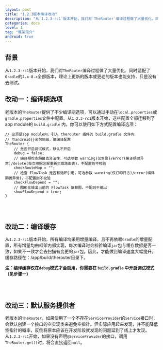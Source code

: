 ```yaml
---
layout: post
title: "1.2.3版本编译改动"
description: "从`1.2.3-rc1`版本开始，我们对`TheRouter`编译过程做了大量优化，同时适配了`Gradle`的`4.x-8.x`全部版本，理论上更新的版本或更老的版本也能支持，只是没有去测试。   "
categories: docs
level: 1
tag: "框架简介" 
android: true 
---
```


## 背景
从`1.2.3-rc1`版本开始，我们对`TheRouter`编译过程做了大量优化，同时适配了`Gradle`的`4.x-8.x`全部版本，理论上更新的版本或更老的版本也能支持，只是没有去测试。   

## 改动一：编译期选项

老版本的`TheRouter`提供了不少编译期选项，可以通过手动在`local.properties`或`gradle.properties`文件中配置。从`1.2.3-rc1`版本开始，这些配置全部迁移到了app module的 `build.gradle` 内。你可以使用如下方式配置编译选项：   

```
// 必须是app module内，引入 therouter 插件的 build.gradle 文件内
// 与android{}闭包同级，做编译配置
TheRouter {
    // 是否开启调试模式，默认不开启
    debug = false;
    // 编译期检查路由表合法性，可选参数 warning(仅告警)/error(编译期抛异常)/delete(每次根据注解重新生成路由表)，不配置则不校验
    checkRouteMap = "";
    // 检查 FlowTask 是否有循环引用，可选参数 warning(仅打印日志)/error(编译期抛异常)，不配置则不校验
    checkFlowDepend = "";
    // 图形化输出当前的 FlowTask 依赖图，不配则不输出
    showFlowDepend = true;
}

```

<br><br>

## 改动二：编译缓存

从`1.2.3-rc1`版本开始，所有编译均采用增量编译，且不再依赖`Gradle`的增量配置，所有增量均由框架内部实现，每次编译时会校验编译`jar`包与缓存数据是否一致，如果不一致才会去扫描有变更的`jar`包。因此，才能做到编译速度大幅提升。   
缓存路径在：/app/build/therouter目录下。

**注：编译缓存仅在`debug`模式才会启用，你需要在 `build.gradle` 中开启调试模式（见步骤一）**

<br><br>  

## 改动三：默认服务提供者

老版本的`TheRouter`，如果使用了一个不存在`ServiceProvider`的`Service`接口时，会默认创建一个接口的空实现类来避免空指针。但实际应用起来发现，并不能降低空指针的概率，反倒将原本应该在开发阶段就发现的问题延到了线上才发现。   
从`1.2.3-rc1`开始，如果没有声明`@ServiceProvider`的接口，调用`TheRouter.get()`时，将会直接返回`null`。   

<br><br><br>
